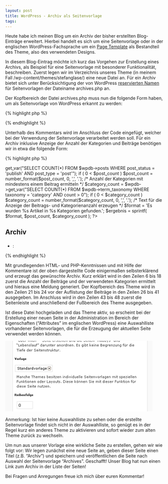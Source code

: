 ```yaml
---
layout: post
title: WordPress - Archiv als Seitenvorlage
tags:
---
```


Heute habe ich meinen Blog um ein Archiv der bisher erstellten Blog-Einträge erweitert. Hierbei handelt es sich um eine Seitenvorlage oder in der englischen WordPress-Fachsprache um ein [Page Template](http://codex.wordpress.org/Pages#Page_Templates) als Bestandteil des Theme, also des verwendeten Designs.

In diesem Blog-Eintrag möchte ich kurz das Vorgehen zur Erstellung eines Archivs, als Beispiel für eine Seitenvorlage mit besonderer Funktionalität, beschreiben. Zuerst legen wir im Verzeichnis unseres Theme (in meinem Fall /wp-content/themes/stefanglase/) eine neue Datei an. Für ein Archiv bietet sich unter Berücksichtigung der von WordPress [reservierten Namen](http://codex.wordpress.org/Theme_Development#Theme_Template_Files_List) für Seitenvorlagen der Dateiname archives.php an.

Der Kopfbereich der Datei archives.php muss nun die folgende Form haben, um als Seitenvorlage von WordPress erkannt zu werden:

{% highlight php %}
<?php
/*
Template Name: Archives
*/
?>
{% endhighlight %}

Unterhalb des Kommentars wird im Anschluss der Code eingefügt, welcher bei der Verwendung der Seitenvorlage verarbeitet werden soll. Für ein Archiv inklusive Anzeige der Anzahl der Kategorien und Beiträge benötigen wir in etwa die folgende Form:

{% highlight php %}
<?php
/*
Template Name: Archives
*/

/* Anzahl der publizierten Beiträge ermitteln */
$post_count = $wpdb->get_var("SELECT COUNT(*) FROM $wpdb->posts WHERE post_status = 'publish' AND post_type = 'post'");
if ( 0 < $post_count )
  $post_count = number_format($post_count, 0, ',', '.');

/* Anzahl der Kategorien mit mindestens einem Beitrag ermitteln */
$category_count = $wpdb->get_var("SELECT COUNT(*) FROM $wpdb->term_taxonomy WHERE taxonomy = 'category' AND count > 0");
if ( 0 < $category_count )
  $category_count = number_format($category_count, 0, ',', '.');

/* Text für die Anzeige der Beitrags- und Kategorienanzahl erzeugen */
$format = 'Es wurden %s Artikel in %s Kategorien gefunden.';
$ergebnis = sprintf( $format, $post_count, $category_count );
?>

<?php
/* Kopfbereich anzeigen */
get_header();
?>

<div id="content">
  <h2>Archiv</h2>
  <h3><?php echo $ergebnis; ?></h3> 
  <ul id="archivelist">
  <?php
	/* In einer Schleife über alle Beiträge iterieren */
	$all_posts = get_posts('numberposts=-1');
	/* Jeden Beitrag mit Titel und Datum verlinken */
	foreach( $all_posts as $post ) :
  ?>
	  <li><?php the_time('d.m.Y'); ?>: <a href="<?php the_permalink(); ?>"><?php the_title(); ?></a></li>
  <?php
	endforeach;
  ?>
  </ul>
</div>

<?php
/* Seitenleiste anzeigen */
get_sidebar();
/* Fußbereich anzeigen */
get_footer();
?>
{% endhighlight %}

Mit grundlegenden HTML- und PHP-Kenntnissen und mit Hilfe der Kommentare ist der oben dargestellte Code einigermaßen selbsterklärend und erzeugt das gewünschte Archiv. Kurz erklärt wird in den Zeilen 6 bis 18 zuerst die Anzahl der Beiträge und der verwendeten Kategorien ermittelt und hieraus eine Meldung generiert. Der Kopfbereich des Theme wird in den Zeilen 21 bis 24 vor der Auflistung der Beiträge in den Zeilen 26 bis 41 ausgegeben. Im Anschluss wird in den Zeilen 43 bis 48 zuerst die Seitenleiste und anschließend der Fußbereich des Theme ausgegeben.

Ist diese Datei hochgeladen und das Theme aktiv, so erscheint bei der Erstellung einer neuen Seite in der Administration im Bereich der Eigenschaften (“Attributes” im englischen WordPress) eine Auswahlliste vorhandener Seitenvorlagen, die für die Erzeugung der aktuellen Seite verwendet werden können.

![Seitenvorlage auswählen](/images/2009-06-11/seitenvorlage.gif)

Anmerkung: Ist hier keine Auswahlliste zu sehen oder die erstellte Seitenvorlage findet sich nicht in der Auswahlliste, so genügt es in der Regel kurz ein anderes Theme zu aktivieren und sofort wieder zum alten Theme zurück zu wechseln.

Um nun aus unserer Vorlage eine wirkliche Seite zu erstellen, gehen wir wie folgt vor: Wir legen zunächst eine neue Seite an, geben dieser Seite einen Titel (z.B. “Archiv”) und speichern und veröffentlichen die Seite nach Auswahl der Seitenvorlage “Archives”. Geschafft! Unser Blog hat nun einen Link zum Archiv in der Liste der Seiten!

Bei Fragen und Anregungen freue ich mich über euren Kommentar!
